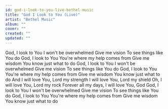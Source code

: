 ```yaml
---
id: god-i-look-to-you-live-bethel-music
title: "God I Look to You (Live)"
artist: "Bethel Music"
album: ""
cover: ""
created: ""
updated: ""
---
```


God, I look to You
I won't be overwhelmed
Give me vision
To see things like You do
God, I look to You
You're where my help comes from
Give me wisdom
You know just what to do
God, I look to You
I won't be overwhelmed
Give me vision
To see things like You do
God, I look to You
You're where my help comes from
Give me wisdom
You know just what to do
And I will love You, Lord my strength
I will love You, Lord my shield
Oh, I will love You, Lord my rock
Forever all my days, I will love You, God
God, I look to You
I won't be overwhelmed
Give me vision
To see things like You do
God, I look to You
You're where my help comes from
Give me wisdom
You know just what to do